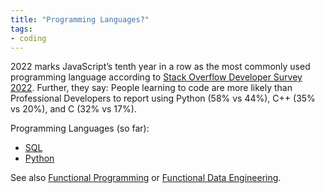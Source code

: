 ```yaml
---
title: "Programming Languages?"
tags:
- coding
---
```


2022 marks JavaScript’s tenth year in a row as the most commonly used programming language according to [Stack Overflow Developer Survey 2022](https://survey.stackoverflow.co/2022/#section-most-popular-technologies-programming-scripting-and-markup-languages). Further, they say: People learning to code are more likely than Professional Developers to report using Python (58% vs 44%), C++ (35% vs 20%), and C (32% vs 17%).

Programming Languages (so far):
- [SQL](slip-box/sql.md)
- [Python](slip-box/python.md)

See also [Functional Programming](slip-box/functional%20programming.md) or [Functional Data Engineering](term/functional%20data%20engineering.md).